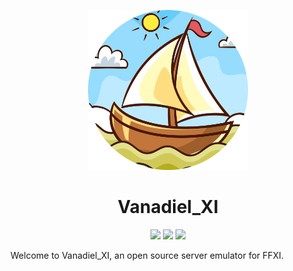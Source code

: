 <p align="center">
    <img width="256" height="256" src="res/lsb_logo_circle.png">
    <h1 align="center">Vanadiel_XI</h1>
</p>

<p align="center">
<a href="https://github.com/LandSandBoat/server/actions/workflows/build.yml?query=base"><img src="https://github.com/LandSandBoat/server/actions/workflows/build.yml/badge.svg"/></a>
<a href="https://www.gnu.org/licenses/gpl-3.0"><img src="https://img.shields.io/badge/License-GPLv3-blue.svg"/></a>
<a href="https://github.com/LandSandBoat/server/pulls"><img src="https://img.shields.io/badge/contributions-welcome-brightgreen.svg?style=flat"/></a>
</p>

Welcome to Vanadiel_XI, an open source server emulator for FFXI.


